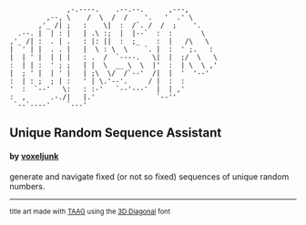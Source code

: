 ```                                                     
              ,-.----.    .--.--.      ,---,        
         ,--, \    /  \  /  /    '.   '  .' \       
       ,'_ /| ;   :    \|  :  /`. /  /  ;    '.     
  .--. |  | : |   | .\ :;  |  |--`  :  :       \    
,'_ /| :  . | .   : |: ||  :  ;_    :  |   /\   \   
|  ' | |  . . |   |  \ : \  \    `. |  :  ' ;.   :  
|  | ' |  | | |   : .  /  `----.   \|  |  ;/  \   \ 
:  | | :  ' ; ;   | |  \  __ \  \  |'  :  | \  \ ,' 
|  ; ' |  | ' |   | ;\  \/  /`--'  /|  |  '  '--'   
:  | : ;  ; | :   ' | \.'--'.     / |  :  :         
'  :  `--'   \:   : :-'   `--'---'  |  | ,'         
:  ,      .-./|   |.'               `--''           
 `--`----'    `---'                                 
```
## Unique Random Sequence Assistant
#### by [voxeljunk](https://linktr.ee/voxeljunk)
generate and navigate fixed (or not so fixed) sequences of unique random numbers.

---
<sub>title art made with [TAAG](https://patorjk.com/software/taag/) using the [3D Diagonal](https://patorjk.com/software/taag/#p=author&f=3D%20Diagonal&t=URSA) font</sub>
